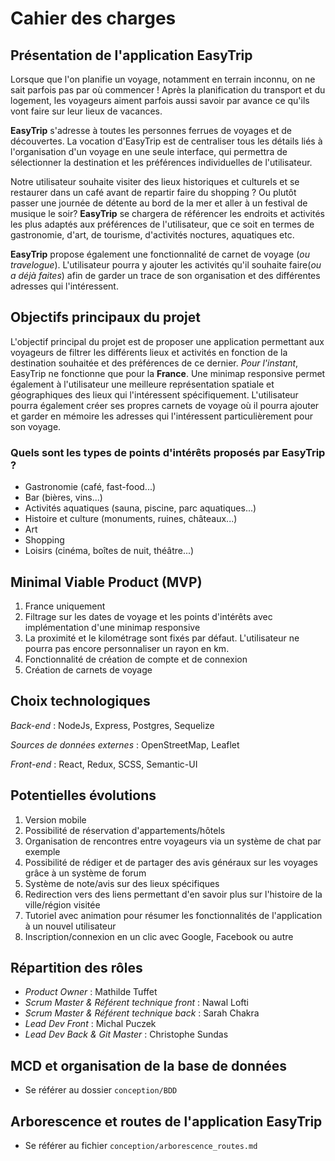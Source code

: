 # Cahier des charges

## Présentation de l'application EasyTrip

Lorsque que l'on planifie un voyage, notamment en terrain inconnu, on ne sait parfois pas par où commencer ! Après la planification du transport et du logement, les voyageurs aiment parfois aussi savoir par avance ce qu'ils vont faire sur leur lieux de vacances. 

**EasyTrip** s'adresse à toutes les personnes ferrues de voyages et de découvertes. La vocation d'EasyTrip est de centraliser tous les détails liés à l'organisation d'un voyage en une seule interface, qui permettra de sélectionner la destination et les préférences individuelles de l'utilisateur. 

Notre utilisateur souhaite visiter des lieux historiques et culturels et se restaurer dans un café avant de repartir faire du shopping ? Ou plutôt passer une journée de détente au bord de la mer et aller à un festival de musique le soir? **EasyTrip** se chargera de référencer les endroits et activités les plus adaptés aux préférences de l'utilisateur, que ce soit en termes de gastronomie, d'art, de tourisme, d'activités noctures, aquatiques etc.

**EasyTrip** propose également une fonctionnalité de carnet de voyage (*ou travelogue*). L'utilisateur pourra y ajouter les activités qu'il souhaite faire(*ou a déjà faites*) afin de garder un trace de son organisation et des différentes adresses qui l'intéressent. 

## Objectifs principaux du projet 

L'objectif principal du projet est de proposer une application permettant aux voyageurs de filtrer les différents lieux et activités en fonction de la destination souhaitée et des préférences de ce dernier. *Pour l'instant*, EasyTrip ne fonctionne que pour la **France**. Une minimap responsive permet également à l'utilisateur une meilleure représentation spatiale et géographiques des lieux qui l'intéressent spécifiquement. L'utilisateur pourra également créer ses propres carnets de voyage où il pourra ajouter et garder en mémoire les adresses qui l'intéressent particulièrement pour son voyage.

### Quels sont les types de points d'intérêts proposés par EasyTrip ?

- Gastronomie (café, fast-food...)
- Bar (bières, vins...)
- Activités aquatiques (sauna, piscine, parc aquatiques...)
- Histoire et culture (monuments, ruines, châteaux...)
- Art
- Shopping
- Loisirs (cinéma, boîtes de nuit, théâtre...)

## Minimal Viable Product (MVP)

1. France uniquement
2. Filtrage sur les dates de voyage et les points d'intérêts avec implémentation d'une minimap responsive 
3. La proximité et le kilométrage sont fixés par défaut. L'utilisateur ne pourra pas encore personnaliser un rayon en km.
4. Fonctionnalité de création de compte et de connexion
5. Création de carnets de voyage


## Choix technologiques 

*Back-end* : NodeJs, Express, Postgres, Sequelize

*Sources de données externes* : OpenStreetMap, Leaflet 

*Front-end* : React, Redux, SCSS, Semantic-UI

## Potentielles évolutions 

1. Version mobile
2. Possibilité de réservation d'appartements/hôtels
3. Organisation de rencontres entre voyageurs via un système de chat par exemple
4. Possibilité de rédiger et de partager des avis généraux sur les voyages grâce à un système de forum
5. Système de note/avis sur des lieux spécifiques
6. Redirection vers des liens permettant d'en savoir plus sur l'histoire de la ville/région visitée 
7. Tutoriel avec animation pour résumer les fonctionnalités de l'application à un nouvel utilisateur
8. Inscription/connexion en un clic avec Google, Facebook ou autre

## Répartition des rôles

* *Product Owner* : Mathilde Tuffet 
* *Scrum Master & Référent technique front* : Nawal Lofti
* *Scrum Master & Référent technique back* : Sarah Chakra
* *Lead Dev Front* : Michal Puczek
* *Lead Dev Back & Git Master* : Christophe Sundas 

## MCD et organisation de la base de données 

* Se référer au dossier ``conception/BDD`` 

## Arborescence et routes de l'application EasyTrip

* Se référer au fichier ``conception/arborescence_routes.md``

